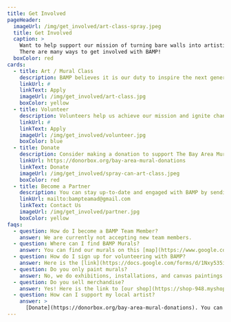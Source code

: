 ```yaml
---
title: Get Involved
pageHeader:
  imageUrl: /img/get_involved/art-class-spray.jpeg
  title: Get Involved
  caption: >
    Want to help support our mission of turning bare walls into artistic gateways?
    There are many ways to get involved with BAMP!
  boxColor: red
cards:
  - title: Art / Mural Class
    description: BAMP believes it is our duty to inspire the next generation of leaders in our society. **Our Art Classes are on hold due to COVID-19.**
    linkUrl: #
    linkText: Apply
    imageUrl: /img/get_involved/art-class.jpg
    boxColor: yellow
  - title: Volunteer
    description: Volunteers help us achieve our mission and ignite change throughout the city as we engage in public art and creative programing. Our volunteers serve as ambassadors of the organization with the public through events, paint days, and arts advocacy.
    linkUrl: #
    linkText: Apply
    imageUrl: /img/get_involved/volunteer.jpg
    boxColor: blue
  - title: Donate
    description: Consider making a donation to support The Bay Area Mural Program in local community projects. You may make a general donation or if you are interested in supporting a specific project or mural in the Bay Area please contact us directly to learn how. All donations are tax-deductible.
    linkUrl: https://donorbox.org/bay-area-mural-donations
    linkText: Donate
    imageUrl: /img/get_involved/spray-can-art-class.jpeg
    boxColor: red
  - title: Become a Partner
    description: You can stay up-to-date and engaged with BAMP by sending us an email or checking us out on [Instagram](https://www.instagram.com/bayareamuralpro/).
    linkUrl: mailto:bampteamad@gmail.com
    linkText: Contact Us
    imageUrl: /img/get_involved/partner.jpg
    boxColor: yellow
faqs:
  - question: How do I become a BAMP Team Member?
    answer: We are currently not accepting new team members.
  - question: Where can I find BAMP Murals?
    answer: You can find our murals on this [map](https://www.google.com/maps/d/edit?mid=1YPg9qBdOFU1nlOm3w-o7S4aSDs1JT_Kw).
  - question: How do I sign up for volunteering with BAMP?
    answer: Here is the [link](https://docs.google.com/forms/d/1Nxy535i1nv_mvULyfQRKsFVfuy3ZkJZ-wYikCgaylhM/viewform) to sign up!
  - question: Do you only paint murals?
    answer: No, we do exhibitions, installations, and canvas paintings. See our [events page](/events/).
  - question: Do you sell merchandise?
    answer: Yes! Here is the link to [our shop](https://shop-948.myshopify.com/).
  - question: How can I support my local artist?
    answer: >
      [Donate](https://donorbox.org/bay-area-mural-donations). You can contact us [here](mailto:bampteamad@gmail.com).
---
```


